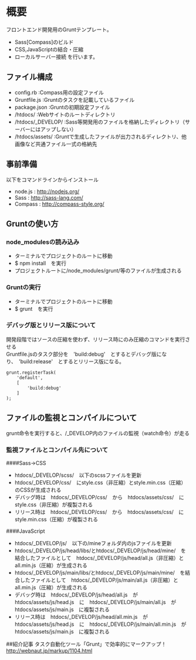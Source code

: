 # 概要
フロントエンド開発用のGruntテンプレート。  
- Sass[Compass]のビルド
- CSS,JavaScriptの結合・圧縮
- ローカルサーバー接続
を行います。

## ファイル構成
- config.rb         :Compass用の設定ファイル
- Gruntfile.js      :Gruntのタスクを記載しているファイル
- package.json      :Gruntの初期設定ファイル
- /htdocs/          :Webサイトのルートディレクトリ
- /htdocs/_DEVELOP/ :Sass等開発用のファイルを格納したディレクトリ（サーバーにはアップしない）
- /htdocs/assets/   :Gruntで生成したファイルが出力されるディレクトリ、他画像など共通ファイル一式の格納先

## 事前準備
以下をコマンドラインからインストール

- node.js : http://nodejs.org/
- Sass : http://sass-lang.com/
- Compass : http://compass-style.org/

## Gruntの使い方
### node_modulesの読み込み

+ ターミナルでプロジェクトのルートに移動
+ $ npm install　を実行
+ プロジェクトルートに/node_modules/grunt/等のファイルが生成される

### Gruntの実行

+ ターミナルでプロジェクトのルートに移動
+ $ grunt　を実行

### デバッグ版とリリース版について
開発段階ではソースの圧縮を使わず、リリース時にのみ圧縮のコマンドを実行させる  
Gruntfile.jsのタスク部分を　'build:debug'　とするとデバッグ版になり、　'build:release'　とするとリリース版になる。

```js:gruntタスク
grunt.registerTask(
	'default',
	[
		'build:debug'
	]
);
```

## ファイルの監視とコンパイルについて
grunt命令を実行すると、/_DEVELOP内のファイルの監視（watch命令）が走る

### 監視ファイルとコンパイル先について

####Sass->CSS
- htdocs/_DEVELOP/scss/　以下のscssファイルを更新
- htdocs/_DEVELOP/css/　にstyle.css（非圧縮）とstyle.min.css（圧縮）のCSSが生成される
- デバッグ時は　htdocs/_DEVELOP/css/　から　htdocs/assets/css/　にstyle.css（非圧縮）が複製される
- リリース時は　htdocs/_DEVELOP/css/　から　htdocs/assets/css/　にstyle.min.css（圧縮）が複製される

####JavaScript
- htdocs/_DEVELOP/js/　以下の/mineフォルダ内のjsファイルを更新
- htdocs/_DEVELOP/js/head/libs/とhtdocs/_DEVELOP/js/head/mine/　を結合したファイルとして　htdocs/_DEVELOP/js/head/all.js（非圧縮）とall.min.js（圧縮）が生成される
- htdocs/_DEVELOP/js/main/libs/とhtdocs/_DEVELOP/js/main/mine/　を結合したファイルとして　htdocs/_DEVELOP/js/main/all.js（非圧縮）とall.min.js（圧縮）が生成される
- デバッグ時は　htdocs/_DEVELOP/js/head/all.js　が　htdocs/assets/js/head.js　に　htdocs/_DEVELOP/js/main/all.js　が　htdocs/assets/js/main.js　に複製される
- リリース時は　htdocs/_DEVELOP/js/head/all.min.js　が　htdocs/assets/js/head.js　に　htdocs/_DEVELOP/js/main/all.min.js　が　htdocs/assets/js/main.js　に複製される

##紹介記事
タスク自動化ツール「Grunt」で効率的にマークアップ！  
http://webnaut.jp/markup/1104.html
